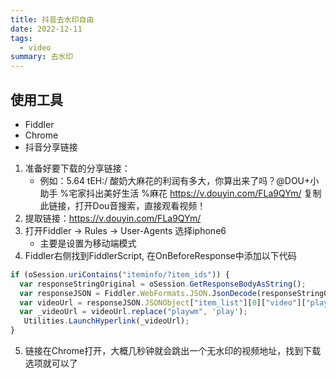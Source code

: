```yaml
---
title: 抖音去水印自由
date: 2022-12-11
tags:
  - video
summary: 去水印
---
```


## 使用工具
- Fiddler
- Chrome
- 抖音分享链接

1. 准备好要下载的分享链接：
    - 例如：5.64 tEH:/ 酸奶大麻花的利润有多大，你算出来了吗？@DOU+小助手 %宅家抖出美好生活 %麻花  https://v.douyin.com/FLa9QYm/ 复制此链接，打开Dou音搜索，直接观看视频！
2. 提取链接：https://v.douyin.com/FLa9QYm/
3. 打开Fiddler -> Rules -> User-Agents 选择iphone6
    - 主要是设置为移动端模式
4. Fiddler右侧找到FiddlerScript, 在OnBeforeResponse中添加以下代码
```js
if (oSession.uriContains("iteminfo/?item_ids")) {
  var responseStringOriginal = oSession.GetResponseBodyAsString();
  var responseJSON = Fiddler.WebFormats.JSON.JsonDecode(responseStringOriginal);
  var videoUrl = responseJSON.JSONObject["item_list"][0]["video"]["play_addr"]["url_list"][0];
  var _videoUrl = videoUrl.replace("playwm", 'play');
   Utilities.LaunchHyperlink(_videoUrl);
}
```
5. 链接在Chrome打开，大概几秒钟就会跳出一个无水印的视频地址，找到下载选项就可以了